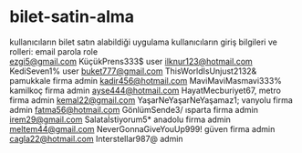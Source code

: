 # bilet-satin-alma
kullanıcıların bilet satın alabildiği uygulama
kullanıcıların giriş bilgileri ve rolleri:
email            parola        role      
ezgi5@gmail.com KüçükPrens333$ user
ilknur123@hotmail.com KediSeven1% user
buket777@gmail.com ThisWorldIsUnjust2132& pamukkale firma admin 
kadir456@hotmail.com MaviMaviMasmavi333% kamilkoç firma admin 
ayse444@hotmail.com HayatMecburiyet67, metro firma admin 
kemal22@gmail.com YaşarNeYaşarNeYaşamaz1; vanyolu firma admin
fatma56@hotmail.com GönlümSende3/ ısparta firma admin 
irem29@gmail.com Salataİstiyorum5* anadolu firma admin
meltem44@gmail.com NeverGonnaGiveYouUp999! güven firma admin
cagla22@hotmail.com Interstellar987@   admin
